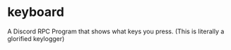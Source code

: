 # keyboard
A Discord RPC Program that shows what keys you press. (This is literally a glorified keylogger)
